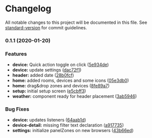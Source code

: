 # Changelog

All notable changes to this project will be documented in this file. See [standard-version](https://github.com/conventional-changelog/standard-version) for commit guidelines.

### 0.1.1 (2020-01-20)


### Features

* **device:** Quick action toggle on click ([5e934de](https://github.com/EricBorland/HomeyPanel/commit/5e934de40f020580fe500e809a015f814f509dc0))
* **device:** update settings ([dac72f1](https://github.com/EricBorland/HomeyPanel/commit/dac72f1dcb304a70ea66de6361db8eef42ce4ead))
* **header:** added date ([28b0fcf](https://github.com/EricBorland/HomeyPanel/commit/28b0fcf1eea23c960ab22072cb1772174205dbe4))
* **home:** added rooms, devices and some icons ([05e3db0](https://github.com/EricBorland/HomeyPanel/commit/05e3db00ba9eefb656b0542a12beef063a881fd3))
* **home:** drag&drop zones and devices ([8fe89a7](https://github.com/EricBorland/HomeyPanel/commit/8fe89a7057c4583dfea3ec0ce5aaed7745c044ba))
* **setup:** initial setup screen ([e5cbff3](https://github.com/EricBorland/HomeyPanel/commit/e5cbff3d5541067afd5c3351be565e6c27036db3))
* **weather:** component ready for header placement ([3ab5946](https://github.com/EricBorland/HomeyPanel/commit/3ab5946762944930528a728ae9b539510ad719f5))


### Bug Fixes

* **device:** updates listeners ([64aab1d](https://github.com/EricBorland/HomeyPanel/commit/64aab1db310068a6f2be1fbed44023d1ef6c0e1f))
* **device-detail:** missing filter text declaration ([a917735](https://github.com/EricBorland/HomeyPanel/commit/a917735f16ccdc4c4ff232d434c4dcaf92f64210))
* **settings:** initialize panelZones on new browsers ([43b66ed](https://github.com/EricBorland/HomeyPanel/commit/43b66edd5978e94cb76f99f0baffe9243bd08a0e))
